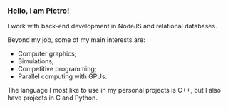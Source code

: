 ### Hello, I am Pietro!

I work with back-end development in NodeJS and relational databases.

Beyond my job, some of my main interests are:
- Computer graphics;
- Simulations;
- Competitive programming;
- Parallel computing with GPUs.

The language I most like to use in my personal projects is C++, but I also have projects in C and Python.

